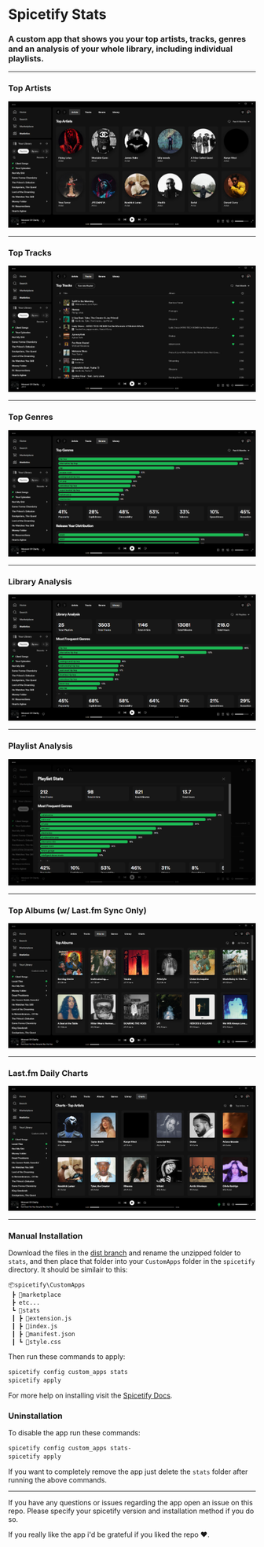 # Spicetify Stats

### A custom app that shows you your top artists, tracks, genres and an analysis of your whole library, including individual playlists.

---

### Top Artists

![preview](previews/top_artists.png)

---

### Top Tracks

![preview](previews/top_tracks.png)

---

### Top Genres

![preview](previews/top_genres.png)

---

### Library Analysis

![preview](previews/library_analysis.png)

---

### Playlist Analysis

![preview](previews/playlist_analysis.png)

---

### Top Albums (w/ Last.fm Sync Only)

![preview](previews/top_albums.png)

---

### Last.fm Daily Charts

![preview](previews/top_charts.png)

---

### Manual Installation

Download the files in the [dist branch](https://github.com/harbassan/spicetify-stats/archive/refs/heads/dist.zip) and rename the unzipped folder to `stats`, and then place that folder into your `CustomApps` folder in the `spicetify` directory. It should be similair to this:

```
📦spicetify\CustomApps
 ┣ 📂marketplace
 ┣ etc...
 ┗ 📂stats
 ┃ ┣ 📜extension.js
 ┃ ┣ 📜index.js
 ┃ ┣ 📜manifest.json
 ┃ ┗ 📜style.css
```

Then run these commands to apply:

```powershell
spicetify config custom_apps stats
spicetify apply
```

For more help on installing visit the [Spicetify Docs](https://spicetify.app/docs/advanced-usage/custom-apps#installing).

### Uninstallation

To disable the app run these commands:

```powershell
spicetify config custom_apps stats-
spicetify apply
```

If you want to completely remove the app just delete the `stats` folder after running the above commands.

---

If you have any questions or issues regarding the app open an issue on this repo. Please specify your spicetify version and installation method if you do so.

If you really like the app i'd be grateful if you liked the repo ❤️.
